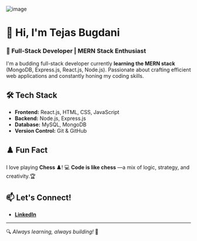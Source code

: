
<!--
**94tejas/94tejas** is a ✨ _special_ ✨ repository because its `README.md` (this file) appears on your GitHub profile.

Here are some ideas to get you started:

- 🔭 I’m currently working on ...
- 🌱 I’m currently learning ...
- 👯 I’m looking to collaborate on ...
- 🤔 I’m looking for help with ...
- 💬 Ask me about ...
- 📫 How to reach me: ...
- 😄 Pronouns: ...
- ⚡ Fun fact: ...
-->
![image](https://github.com/user-attachments/assets/8cb34e80-3622-4997-b307-4f98ce31c6a1)

# 👋 Hi, I'm Tejas Bugdani

### 🚀 Full-Stack Developer | MERN Stack Enthusiast

I'm a budding full-stack developer currently **learning the MERN stack** (MongoDB, Express.js, React.js, Node.js). Passionate about crafting efficient web applications and constantly honing my coding skills.

## 🛠️ Tech Stack
- **Frontend:** React.js, HTML, CSS, JavaScript  
- **Backend:** Node.js, Express.js  
- **Database:** MySQL, MongoDB  
- **Version Control:** Git & GitHub  

## ♟️ Fun Fact
I love playing **Chess ♟️**! 
💻 **Code is like chess** —a mix of logic, strategy, and creativity.🏆  

## 📫 Let's Connect!
- [**LinkedIn**](https://www.linkedin.com/in/tejasbugdani/)

---

🔍 *Always learning, always building!* 🚀
